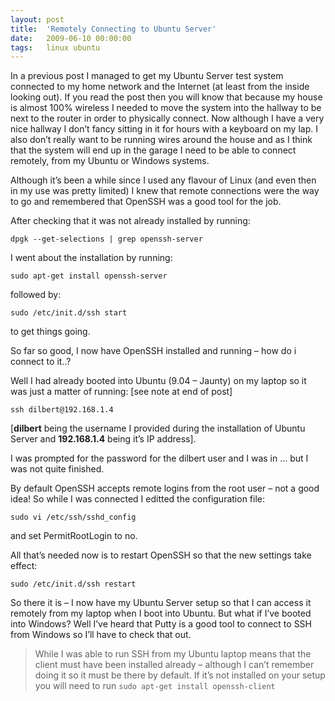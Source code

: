 ```yaml
---
layout: post
title:  'Remotely Connecting to Ubuntu Server'
date:   2009-06-10 00:00:00
tags:   linux ubuntu
---
```

In a previous post I managed to get my Ubuntu Server test system connected to my home network and the Internet (at least from the inside looking out). If you read the post then you will know that because my house is almost 100% wireless I needed to move the system into the hallway to be next to the router in order to physically connect.
Now although I have a very nice hallway I don’t fancy sitting in it for hours with a keyboard on my lap. I also don’t really want to be running wires around the house and as I think that the system will end up in the garage I need to be able to connect remotely, from my Ubuntu or Windows systems.
<!--more-->
Although it’s been a while since I used any flavour of Linux (and even then in my use was pretty limited) I knew that remote connections were the way to go and remembered that OpenSSH was a good tool for the job.

After checking that it was not already installed by running:
```
dpgk --get-selections | grep openssh-server
```
I went about the installation by running:
```
sudo apt-get install openssh-server
```
followed by:
```
sudo /etc/init.d/ssh start
```
to get things going.
 
So far so good, I now have OpenSSH installed and running – how do i connect to it..?
 
Well I had already booted into Ubuntu (9.04 – Jaunty) on my laptop so it was just a matter of running: [see note at end of post] 
```
ssh dilbert@192.168.1.4 
```
[**dilbert** being the username I provided during the installation of Ubuntu Server and **192.168.1.4** being it’s IP address].
 
I was prompted for the password for the dilbert user and I was in … but I was not quite finished.
 
By default OpenSSH accepts remote logins from the root user – not a good idea! So while I was connected I editted the configuration file:
```
sudo vi /etc/ssh/sshd_config
```
and set PermitRootLogin to no.
 
All that’s needed now is to restart OpenSSH so that the new settings take effect:
```
sudo /etc/init.d/ssh restart
```
So there it is – I now have my Ubuntu Server setup so that I can access it remotely from my laptop when I boot into Ubuntu. But what if I’ve booted into Windows? Well I’ve heard that Putty is a good tool to connect to SSH from Windows so I’ll have to check that out.
 

>While I was able to run SSH from my Ubuntu laptop means that the client must have been installed already – although I can’t remember doing it so it must be there by default. If it’s not installed on your setup you will need to run
`sudo apt-get install openssh-client`
